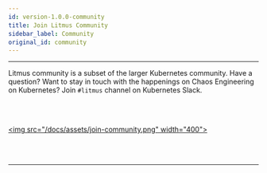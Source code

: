 ```yaml
---
id: version-1.0.0-community 
title: Join Litmus Community
sidebar_label: Community 
original_id: community
---
```

------

Litmus community is a subset of the larger Kubernetes community. Have a question? Want to stay in touch with the happenings on Chaos Engineering on Kubernetes? Join `#litmus` channel on Kubernetes Slack. 

<br><br>

<a href="https://kubernetes.slack.com/messages/CNXNB0ZTN" target="_blank"><img src="/docs/assets/join-community.png" width="400"></a>

<br>	

<br>

<hr>

<br>

<br>

